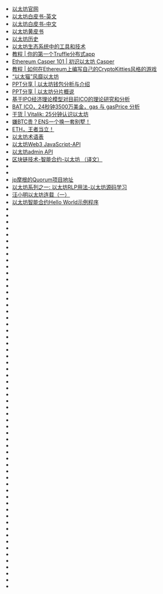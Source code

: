 
- [以太坊官网](https://ethereum.org/)
- [以太坊白皮书-英文](https://github.com/ethereum/wiki/wiki/White-Paper)
- [以太坊白皮书-中文](http://ethfans.org/wikis/%E4%BB%A5%E5%A4%AA%E5%9D%8A%E7%99%BD%E7%9A%AE%E4%B9%A6)
- [以太坊黄皮书](http://gavwood.com/paper.pdf)
- [以太坊历史](http://ethfans.org/wikis/%E4%BB%A5%E5%A4%AA%E5%9D%8A%E5%8E%86%E5%8F%B2)
- [以太坊生态系统中的工具和技术](http://ethfans.org/posts/tools-and-technologies-in-the-ethereum-ecosystem)
- [教程 | 你的第一个Truffle分布式app](http://ethfans.org/posts/your-first-truffle-dapp-an-attempt-at-a-beginners-guide-to-the-truffle-framework-1)
- [Ethereum Casper 101 | 初识以太坊 Casper](http://ethfans.org/posts/ethereum-casper-101)
- [教程 | 如何在Ethereum上编写自己的CryptoKitties风格的游戏](http://ethfans.org/posts/how-to-code-your-own-cryptokitties-style-game-on-ethereum)
- [“以太猫”风靡以太坊](http://ethfans.org/posts/the-ethereum-world-is-now-obsessed-with-breeding-cartoon-cats)
- [PPT分享 | 以太坊钱包分析与介绍](http://ethfans.org/posts/729)
- [PPT分享 | 以太坊分片概说](http://ethfans.org/posts/Ethereum-Sharding-Concept-20171203-Shenzhen)
- [基于IPO经济理论模型对目前ICO的理论研究和分析](http://ethfans.org/posts/462)
- [BAT ICO，24秒钟3500万美金，gas 与 gasPrice 分析](http://ethfans.org/posts/441)
- [干货 | Vitalik: 25分钟认识以太坊](http://ethfans.org/posts/Ethereum-in-25-minites-vision-2017-1)
- [嫌BTC贵？ENS一个换一套别墅！](http://ethfans.org/posts/670)
- [ETH，王者当立！](http://ethfans.org/posts/669)
- [以太坊术语表](http://ethfans.org/wikis/%E6%9C%AF%E8%AF%AD%E8%A1%A8)
- [以太坊Web3 JavaScript-API](https://github.com/ethereum/wiki/wiki/JavaScript-API)
- [以太坊admin API](https://github.com/ethereum/go-ethereum/wiki/Management-APIs)
- [区块链技术-智能合约-以太坊 （译文）](http://ethfans.org/posts/block-chain-technology-smart-contracts-and-ethereum)
- []()
- []()
- [jp摩根的Quorum项目地址](https://github.com/jpmorganchase/quorum/)
- [以太坊系列之一: 以太坊RLP用法-以太坊源码学习](https://www.cnblogs.com/baizx/p/6928622.html)
- [汪小明以太坊连载（一）](http://wangxiaoming.com/blog/2016/05/23/ethereum-1/)
- [以太坊智能合约Hello World示例程序](http://www.cnblogs.com/huyouhengbc/p/5922093.html)
- []()
- []()
- []()
- []()
- []()
- []()
- []()
- []()
- []()
- []()
- []()
- []()
- []()
- []()
- []()
- []()
- []()
- []()
- []()
- []()
- []()
- []()
- []()
- []()
- []()
- []()
- []()
- []()
- []()
- []()
- []()
- []()
- []()
- []()
- []()
- []()
- []()
- []()
- []()
- []()
- []()
- []()
- []()
- []()
- []()
- []()
- []()
- []()
- []()
- []()
- []()
- []()
- []()
- []()
- []()
- []()
- []()
- []()
- []()
- []()